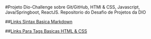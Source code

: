 #Projeto Dio-Challenge sobre Git/GitHub, HTMl & CSS, Javascript, Java/Springboot, ReactJS. Repositorio do Desafio de Projetos da DIO

##[Links Sintax Basica Markdown](https://www.markdownguide.org)

##[Links Para Tags Basicas HTML & CSS](https://www.w3schools.com/html/default.asp)
